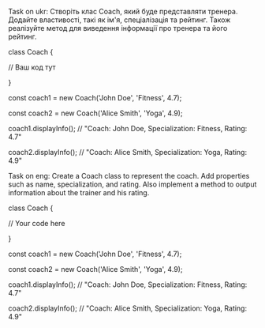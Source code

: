Task on ukr:
Створіть клас Coach, який буде представляти тренера. Додайте властивості, такі як ім'я, спеціалізація та рейтинг. Також реалізуйте метод для виведення інформації про тренера та його рейтинг.

class Coach {

 // Ваш код тут

}

const coach1 = new Coach('John Doe', 'Fitness', 4.7);

const coach2 = new Coach('Alice Smith', 'Yoga', 4.9);

coach1.displayInfo(); // "Coach: John Doe, Specialization: Fitness, Rating: 4.7"

coach2.displayInfo(); // "Coach: Alice Smith, Specialization: Yoga, Rating: 4.9"


Task on eng:
Create a Coach class to represent the coach. Add properties such as name, specialization, and rating. Also implement a method to output information about the trainer and his rating.

class Coach {

 // Your code here

}

const coach1 = new Coach('John Doe', 'Fitness', 4.7);

const coach2 = new Coach('Alice Smith', 'Yoga', 4.9);

coach1.displayInfo(); // "Coach: John Doe, Specialization: Fitness, Rating: 4.7"

coach2.displayInfo(); // "Coach: Alice Smith, Specialization: Yoga, Rating: 4.9"